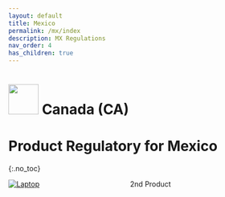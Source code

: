 ```yaml
---
layout: default
title: Mexico
permalink: /mx/index
description: MX Regulations
nav_order: 4
has_children: true
---
```


<h1> 
<img src="../assets/images/country-flag/mexico-flag.png" style="width: 60px"/>
Canada (CA) </h1>

# Product Regulatory for Mexico
{:.no_toc}
 
<div style="display: grid; grid-template-columns: auto auto">
  <div class="grid-item">
    <a href="./laptop">
        <img src="../assets/images/icons/laptop.png" alt="Laptop" class="center-thirty">
    </a>
  </div>
  <div class="grid-item">2nd Product</div>
</div>